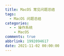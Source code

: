 ```yaml
---
title: MacOS 常见问题总结
tags:
  - MacOS 问题总结
categories:
  - - 操作系统
    - MacOS
comments: true
abbrlink: 1992094617
date: 2021-11-02 00:00:00
---
```

